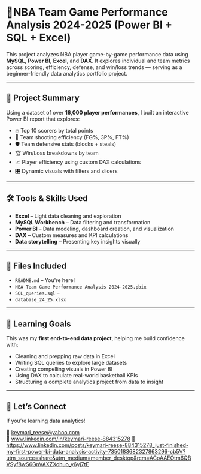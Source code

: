 # 🏀NBA Team Game Performance Analysis 2024-2025 (Power BI + SQL + Excel)

This project analyzes NBA player game-by-game performance data using **MySQL**, **Power BI**, **Excel**, and **DAX**. It explores individual and team metrics across scoring, efficiency, defense, and win/loss trends — serving as a beginner-friendly data analytics portfolio project.

---

## 📌 Project Summary

Using a dataset of over **16,000 player performances**, I built an interactive Power BI report that explores:

- 🔥 Top 10 scorers by total points
- 🎯 Team shooting efficiency (FG%, 3P%, FT%)
- 🛡️ Team defensive stats (blocks + steals)
- 🏆 Win/Loss breakdowns by team
- 📈 Player efficiency using custom DAX calculations
- 🎛️ Dynamic visuals with filters and slicers

---

## 🛠️ Tools & Skills Used

- **Excel** – Light data cleaning and exploration
- **MySQL Workbench** – Data filtering and transformation
- **Power BI** – Data modeling, dashboard creation, and visualization
- **DAX** – Custom measures and KPI calculations
- **Data storytelling** – Presenting key insights visually

---

## 📁 Files Included

- `README.md` – You're here!
- `NBA Team Game Performance Analysis 2024-2025.pbix` 
- `SQL_queries.sql` – 
- `database_24_25.xlsx` 

---

## 🚀 Learning Goals

This was my **first end-to-end data project**, helping me build confidence with:
- Cleaning and prepping raw data in Excel
- Writing SQL queries to explore large datasets
- Creating compelling visuals in Power BI
- Using DAX to calculate real-world basketball KPIs
- Structuring a complete analytics project from data to insight

---

## 🙌 Let’s Connect

If you’re learning data analytics!

📧 keymari_reese@yahoo.com  
💼 www.linkedin.com/in/keymari-reese-884315278
🔗 https://www.linkedin.com/posts/keymari-reese-884315278_just-finished-my-first-power-bi-data-analysis-activity-7350183682327863296-cb5V?utm_source=share&utm_medium=member_desktop&rcm=ACoAAEOtm6QBVSyf8wS6GnVAXZXohuo_y6yj7tE


